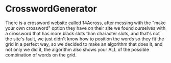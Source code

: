 # CrosswordGenerator
There is a crossword website called 14Across, after messing with the "make your own crossword" option they have on their site we found ourselves with a crossword that has more black slots than character slots, and that's not the site's fault, we just didn't know how to position the words so they fit the grid in a perfect way, so we decided to make an algorithm that does it, and not only we did it, the algorithm also shows your ALL of the possible combination of words on the grid.
